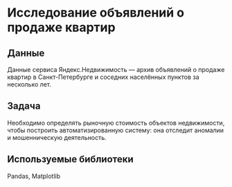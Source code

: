 # Исследование объявлений о продаже квартир

## Данные

Данные сервиса Яндекс.Недвижимость — архив объявлений о продаже квартир в Санкт-Петербурге и соседних населённых пунктов за несколько лет. 

## Задача

Необходимо определять рыночную стоимость объектов недвижимости, чтобы построить автоматизированную систему: она отследит аномалии и мошенническую деятельность.

## Используемые библиотеки
Pandas,
Matplotlib


